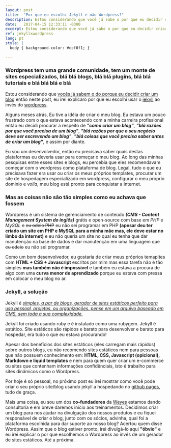 ```yaml
---
layout: post
title:  "Por que eu escolhi Jekyll e não Wordpress?"
description: Estou considerando que você já sabe o por que eu decidir criar um blog então, neste post, eu irei explicar do por que eu escolhi o Jekyll ao invés do Wordpress.
date:   2017-04-15 12:33:11 -0300
excerpt: Estou considerando que você já sabe o por que eu decidir criar um blog então, neste post, eu irei explicar do por que eu escolhi o Jekyll ao invés do Wordpress...
ref: jekyllxwordpress
lang: pt
style: |
  body { background-color: #ecf0f1; }

---
```

### Wordpress tem uma grande comunidade, tem um monte de sites especializados, blá blá blogs, blá blá plugins, blá blá tutoriais e blá blá blá e blá

Estou considerando que [vocês já sabem o do porque eu decidir criar um blog](https://diegosc.com/sobre.html) então neste post, eu irei explicaro por que eu escolhi usar o [jekyll](https://jekyllrb.com/) ao invés do [wordpress](https://wordpress.org/).  

Alguns meses atrás, Eu tive a idéia de criar o meu blog. Eu estava um pouco frustrado com o que estava acontecendo com a minha carreira profissional então eu decidi procurar a respeito de ***"como criar um blog"***, ***"blá razões por que você precisa de um blog"***, ***"blá razões por que o seu negócio deve ser escrevendo um blog"***, ***"blá coisas que você precisa saber antes de criar um blog"***, e assim por diante.  

Eu sou um desenvolvedor, então eu precisava saber quais destas plataformas eu deveria usar para começar o meu blog. Ao long das minhas pesquisas entre esses sites e blogs, eu percebia que eles recomendavam começar com o wordpress como plataforma de blog. Legal, tudo o que eu precisava fazer era usar ou criar os meus próprios templates, procurar um site de hospedagem especializado em wordpress, configurar o meu próprio dominio e *voila*, meu blog está pronto para conquistar a internet.

### Mas as coisas não são tão simples como eu achava que fossem

Wordpress é um sistema de gerenciamento de conteúdo ***(CMS - Content Management System do inglês)*** grátis e open-source com base em *PHP* e *MySQL* e ~~eu odeio PHP~~ eu não sei programar em PHP **(apesar deu ter criado um site em PHP e MySQL para a minha mãe mas, ele deve estar no limbo da internet)** e eu não queria um site no qual eu tenha que dar manutenção na base de dados e dar manutenção em uma linguagem que ~~eu odeio~~ eu não sei programar.

Como um bom desenvolvedor, eu gostaria de criar meus próprios temapltes com **HTML + CSS + Javascript** escritos por mim mas essa tarefa não é tão simples **mas também não é impossível** e também eu estava a procura de algo com uma **curva menor de aprendizado** porque eu estava com pressa em colocar o meu blog no ar.

### Jekyll, a solução

Jekyll é *[simples, a par de blogs, gerador de sites estáticos perfeito para uso pessoal, projetos, ou organizações. pense em um arquivo baseado em CMS, sem toda a sua complexidade.](https://github.com/jekyll/jekyll/)*  

Jekyll foi criado usando ruby e é instalado como uma rubygem. Jekyll é estático. Site estáticos são rápidos e barato para desenvolver e barato para hospedar, era tudo o que eu estava procurando!  

Apesar dos benefícios dos sites estáticos (eles carregam mais rápidos) sobre outros blogs, eu não recomendo sites estáticos nem para pessoas que não possuem conhecimento em: **HTML, CSS, Javascript (opicional), Markdown e liquid templates** e nem para quem quer criar um e-commerce ou sites que contenham informações confidênciais, isto é trabalho para sites dinâmicos como o Wordpress.  

Por hoje é só pessoal, no próximo post eu irei mostrar como você pode criar o seu próprio site/blog usando jekyll a hospedando no [github pages](https://pages.github.com/), tudo de graça.  

Mais uma coisa, eu sou um dos **co-fundadores** da [Weyes](http://weyes.com.br/) estamos dando consultoria e em breve daremos início aos treinamentos. Decidimos criar um blog para nos ajudar na divulgação dos nossos produtos e eu fiquei responsável de criar o blog, junto com os sócios, advinha, qual foi a plataforma escolhida para dar suporte ao nosso blog? Acertou quem disse Wordpress. Assim que o blog estiver pronto, irei divulgá-lo aqui **"óbvio"** e eu irei explicar o por que escolhemos o Wordpress ao invés de um gerador de sites estáticos. Até a próxima.
